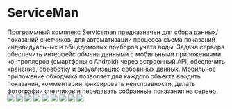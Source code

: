 # ServiceMan
Программный комплекс Serviceman предназначен для сбора данных/показаний счетчиков, для автоматизации процесса съема показаний индивидуальных и общедомовых приборов учета воды. Задача сервера обеспечить интерфейс обмена данными с мобильными приложениями контроллеров (смартфоны с Android) через встроенный API, обеспечить хранение, обработку и визуализацию собранных данных. 
Мобильное приложение обходчика позволяет для каждого объекта вводить показания, комментарии, фиксировать неисправности, делать фотографии счетчиков и передавать собранные показания на сервер. 
<img src=“images/screen110.jpg” />
<img src=“images/screen111.jpg” />
<img src=“images/screen112.jpg” />
<img src=“images/screen113.jpg” />
<img src=“images/screen115.jpg” />
<img src=“images/screen116.jpg” />
<img src=“images/screen117.jpg” />
<img src=“images/screen118.jpg” />
<img src=“images/screen119.jpg” />

